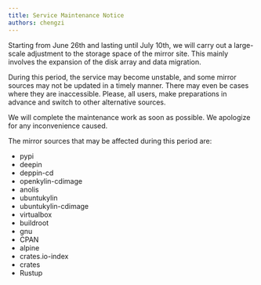 ```yaml
---
title: Service Maintenance Notice
authors: chengzi
---
```


Starting from June 26th and lasting until July 10th, we will carry out a large-scale adjustment to the storage space of the mirror site. This mainly involves the expansion of the disk array and data migration.

During this period, the service may become unstable, and some mirror sources may not be updated in a timely manner. There may even be cases where they are inaccessible. Please, all users, make preparations in advance and switch to other alternative sources.

We will complete the maintenance work as soon as possible. We apologize for any inconvenience caused.

<!-- truncate -->

The mirror sources that may be affected during this period are:

- pypi
- deepin
- deppin-cd
- openkylin-cdimage
- anolis
- ubuntukylin
- ubuntukylin-cdimage
- virtualbox
- buildroot
- gnu
- CPAN
- alpine
- crates.io-index
- crates
- Rustup

